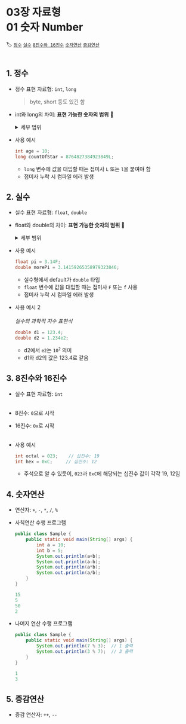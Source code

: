 # 03장 자료형<br>01 숫자 Number

🏷️ [```정수```](##1--정수) [```실수```](#2--실수) [```8진수와 16진수```](#3--8진수와-16진수) [```숫자연산```](#4--숫자연산) [```증감연산```](##5--증감연산)<br><br>

## 1. 정수
* 정수 표현 자료형: ```int```, ```long```<br>
  > byte, short 등도 있긴 함
* int와 long의 차이: **표현 가능한 숫자의 범위** 🫧
  <details>
  <summary>세부 범위</summary>
  <div markdown="1">
    
  |자료형|표현범위|
  |:---:|:---:|
  |int|-2147483648 ~ 2147483647|
  |long|-9223372036854775808 ~ 9223372036854775807|
  
  </details>
* 사용 예시
  <br>
  ```java
  int age = 10;
  long countOfStar = 8764827384923849L;
  ```
    * ```long``` 변수에 값을 대입할 때는 접미사 ```L``` 또는 ```l```을 붙여야 함<br>
    * 접미사 누락 시 컴파일 에러 발생

## 2. 실수
* 실수 표현 자료형: ```float```, ```double```
* float와 double의 차이: **표현 가능한 숫자의 범위** 🫧
  <details>
  <summary>세부 범위</summary>
  <div markdown="1">
    
  |자료형|표현범위|
  |:---:|:---:|
  |float|-3.4 x 10<sup>38</sup> ~ 3.4 x 10<sup>38</sup>|
  |double|-1.7 x 10<sup>308</sup> ~ 1.7 x 10<sup>308</sup>|
  
  </details>
* 사용 예시
  <br>
  ```java
  float pi = 3.14F;
  double morePi = 3.14159265358979323846;
  ```
    * 실수형에서 default가 ```double``` 타입
    * ```float``` 변수에 값을 대입할 때는 접미사 ```F``` 또는 ```f``` 사용
    * 접미사 누락 시 컴파일 에러 발생
* 사용 예시 2<br><br>
  *실수의 과학적 지수 표현식*
  ```java
  double d1 = 123.4;
  double d2 = 1.234e2;
  ```
    * d2에서 ```e2```는 <code>10<sup>2</sup></code> 의미
    * d1와 d2의 값은 123.4로 같음

## 3. 8진수와 16진수
* 실수 표현 자료형: ```int```<br><br>

* 8진수: ```0```으로 시작
* 16진수: ```0x```로 시작<br><br>

* 사용 예시
  <br>
  ```java
  int octal = 023;    // 십진수: 19
  int hex = 0xC;     // 십진수: 12
  ```
    * 주석으로 알 수 있듯이, ```023```과 ```0xC```에 해당되는 십진수 값이 각각 19, 12임

## 4. 숫자연산
* 연산자: ```+```, ```-```, ```*```, ```/```, ```%```
* 사칙연산 수행 프로그램
  <br>
  
  ```java
  public class Sample {
      public static void main(String[] args) {
          int a = 10;
          int b = 5;
          System.out.println(a+b);
          System.out.println(a-b);
          System.out.println(a*b);
          System.out.println(a/b);
      }
  }
  ```
  ```java
  15
  5
  50
  2
  ```
* 나머지 연산 수행 프로그램
  <br>

  ```java
  public class Sample {
      public static void main(String[] args) {
          System.out.println(7 % 3);  // 1 출력
          System.out.println(3 % 7);  // 3 출력
      }
  }
  ```
  ```java
  1
  3
  ```

## 5. 증감연산
* 증감 연산자: ```++```, ```--```
